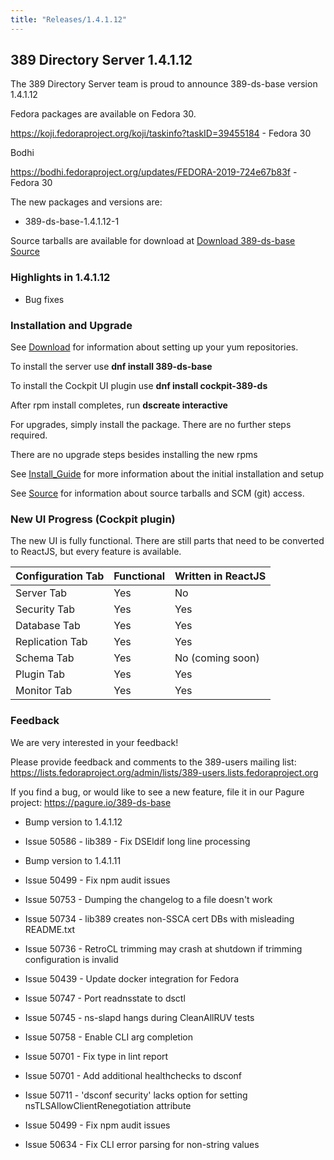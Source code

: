 ```yaml
---
title: "Releases/1.4.1.12"
---
```


389 Directory Server 1.4.1.12
-----------------------------

The 389 Directory Server team is proud to announce 389-ds-base version 1.4.1.12

Fedora packages are available on Fedora 30.

<https://koji.fedoraproject.org/koji/taskinfo?taskID=39455184> - Fedora 30

Bodhi

<https://bodhi.fedoraproject.org/updates/FEDORA-2019-724e67b83f> - Fedora 30

The new packages and versions are:

- 389-ds-base-1.4.1.12-1

Source tarballs are available for download at [Download 389-ds-base Source](https://releases.pagure.org/389-ds-base/389-ds-base-1.4.1.12.tar.bz2)

### Highlights in 1.4.1.12

- Bug fixes

### Installation and Upgrade 

See [Download](../download.html) for information about setting up your yum repositories.

To install the server use **dnf install 389-ds-base**

To install the Cockpit UI plugin use **dnf install cockpit-389-ds**

After rpm install completes, run **dscreate interactive**

For upgrades, simply install the package.  There are no further steps required.

There are no upgrade steps besides installing the new rpms 

See [Install\_Guide](../howto/howto-install-389.html) for more information about the initial installation and setup

See [Source](../development/source.html) for information about source tarballs and SCM (git) access.

### New UI Progress (Cockpit plugin)

The new UI is fully functional.  There are still parts that need to be converted to ReactJS, but every feature is available.

|Configuration Tab|Functional|Written in ReactJS |
|-----------------|----------|-------------------|
|Server Tab       |Yes       |No                 |
|Security Tab     |Yes       |Yes                |
|Database Tab     |Yes       |Yes                |
|Replication Tab  |Yes       |Yes                |
|Schema Tab       |Yes       |No (coming soon)   |
|Plugin Tab       |Yes       |Yes                |
|Monitor Tab      |Yes       |Yes                |

### Feedback

We are very interested in your feedback!

Please provide feedback and comments to the 389-users mailing list: <https://lists.fedoraproject.org/admin/lists/389-users.lists.fedoraproject.org>

If you find a bug, or would like to see a new feature, file it in our Pagure project: <https://pagure.io/389-ds-base>

- Bump version to 1.4.1.12
- Issue 50586 - lib389 - Fix DSEldif long line processing

- Bump version to 1.4.1.11
- Issue 50499 - Fix npm audit issues
- Issue 50753 - Dumping the changelog to a file doesn't work
- Issue 50734 - lib389 creates non-SSCA cert DBs with misleading README.txt
- Issue 50736 - RetroCL trimming may crash at shutdown if trimming configuration is invalid
- Issue 50439 - Update docker integration for Fedora
- Issue 50747 - Port readnsstate to dsctl
- Issue 50745 - ns-slapd hangs during CleanAllRUV tests
- Issue 50758 - Enable CLI arg completion
- Issue 50701 - Fix type in lint report
- Issue 50701 - Add additional healthchecks to dsconf
- Issue 50711 - 'dsconf security' lacks option for setting nsTLSAllowClientRenegotiation attribute
- Issue 50499 - Fix npm audit issues
- Issue 50634 - Fix CLI error parsing for non-string values



